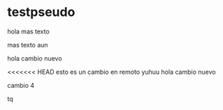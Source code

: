 # testpseudo

hola mas texto 

mas texto aun 

hola 
cambio nuevo

<<<<<<< HEAD
esto es un cambio en remoto yuhuu
hola cambio nuevo

cambio 4 

tq